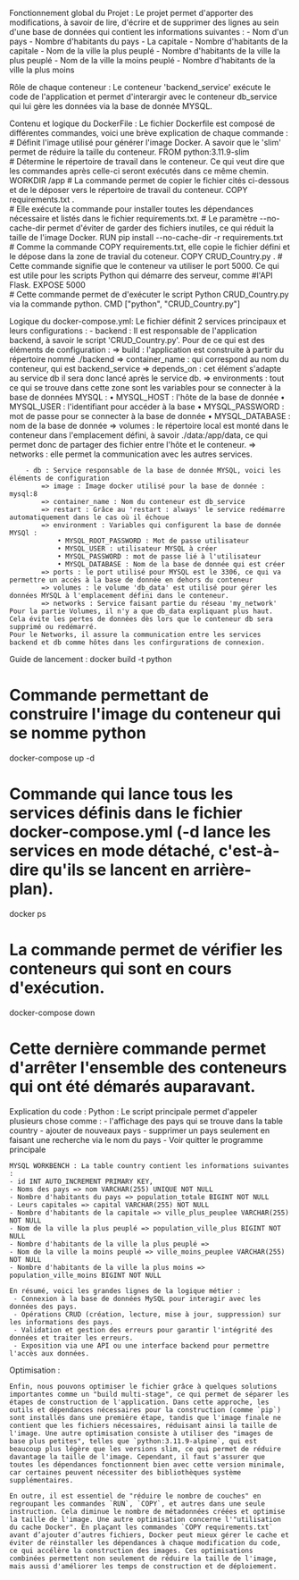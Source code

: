 Fonctionnement global du Projet :
 Le projet permet d'apporter des modifications, à savoir de lire, d'écrire et de supprimer des lignes au sein d'une base de données qui contient les informations suivantes :
    - Nom d'un pays
    - Nombre d'habitants du pays
    - La capitale
    - Nombre d'habitants de la capitale
    - Nom de la ville la plus peuplé
    - Nombre d'habitants de la ville la plus peuplé
    - Nom de la ville la moins peuplé
    - Nombre d'habitants de la ville la plus moins

Rôle de chaque conteneur :
Le conteneur 'backend_service' exécute le code de l'application et permet d'interargir avec le conteneur db_service qui lui gère les données via la base de donnée MYSQL.

Contenu et logique du DockerFile :
Le fichier Dockerfile est composé de différentes commandes, voici une brève explication de chaque commande :
    # Définit l'image utilisé pour générer l'image Docker. A savoir que le 'slim' permet de réduire la taille du conteneur.
    FROM python:3.11.9-slim  
    # Détermine le répertoire de travail dans le conteneur. Ce qui veut dire que les commandes après celle-ci seront exécutés dans ce même chemin.
    WORKDIR /app
    # La commande permet de copier le fichier cités ci-dessous et de le déposer vers le répertoire de travail du conteneur.
    COPY requirements.txt .  
    # Elle exécute la commande pour installer toutes les dépendances nécessaire et listés dans le fichier requirements.txt.
    # Le paramètre --no-cache-dir permet d'éviter de garder des fichiers inutiles, ce qui réduit la taille de l'image Docker.
    RUN pip install --no-cache-dir -r requirements.txt  
    # Comme la commande COPY requirements.txt, elle copie le fichier défini et le dépose dans la zone de travial du coteneur.
    COPY CRUD_Country.py . 
    # Cette commande signifie que le conteneur va utiliser le port 5000. Ce qui est utile pour les scripts Python qui démarre des serveur, comme #l'API Flask.
    EXPOSE 5000  
    # Cette commande permet de d'exécuter le script Python CRUD_Country.py via la commande python.
    CMD ["python", "CRUD_Country.py"]

Logique du docker-compose.yml:
    Le fichier définit 2 services principaux et leurs configurations :
        - backend : Il est responsable de l'application backend, à savoir le script 'CRUD_Country.py'. Pour de ce qui est des éléments de configuration :
            => build : l'application est construite à partir du répertoire nommé ./backend
            => container_name : qui correspond au nom du conteneur, qui est backend_service
            => depends_on : cet élément s'adapte au service db il sera donc lancé après le service db.
            => environments :  tout ce qui se trouve dans cette zone sont les variables pour se connecter à la base de données MYSQL :
                • MYSQL_HOST : l'hôte de la base de donnée
                • MYSQL_USER : l'identifiant pour accéder à la base
                • MYSQL_PASSWORD : mot de passe pour se connecter à la base de donnée
                • MYSQL_DATABASE : nom de la base de donnée
            => volumes : le répertoire local est monté dans le conteneur dans l'emplacement défini, à savoir ./data:/app/data, ce qui permet donc de partager des fichier entre l'hôte et le conteneur.
            => networks : elle permet la communication avec les autres services.

        - db : Service responsable de la base de donnée MYSQL, voici les éléments de configuration
            => image : Image docker utilisé pour la base de donnée : mysql:8
            => container_name : Nom du conteneur est db_service
            => restart : Grâce au 'restart : always' le service redémarre automatiquement dans le cas où il échoue
            => environment : Variables qui configurent la base de donnée MYSQl :
                • MYSQL_ROOT_PASSWORD : Mot de passe utilisateur
                • MYSQL_USER : utilisateur MYSQL à créer
                • MYSQL_PASSWORD : mot de passe lié à l'utilisateur
                • MYSQL_DATABASE : Nom de la base de donnée qui est créer
            => ports : le port utilisé pour MYSQL est le 3306, ce qui va permettre un accès à la base de donnée en dehors du conteneur
            => volumes : le volume 'db_data' est utilisé pour gérer les données MYSQL à l'emplacement défini dans le conteneur.
            => networks : Service faisant partie du réseau 'my_network'
    Pour la partie Volumes, il n'y a que db_data expliquant plus haut. Cela évite les pertes de données dès lors que le conteneur db sera supprimé ou redémarré.
    Pour le Networks, il assure la communication entre les services backend et db comme hôtes dans les confirgurations de connexion.

Guide de lancement :
docker build -t python
# Commande permettant de construire l'image du conteneur qui se nomme python
docker-compose up -d
# Commande qui lance tous les services définis dans le fichier docker-compose.yml (-d lance les services en mode détaché, c'est-à-dire qu'ils se lancent en arrière-plan).
docker ps
# La commande permet de vérifier les conteneurs qui sont en cours d'exécution.
docker-compose down
# Cette dernière commande permet d'arrêter l'ensemble des conteneurs qui ont été démarés auparavant.

Explication du code :
    Python : Le script principale permet d'appeler plusieurs chose comme :
        - l'affichage des pays qui se trouve dans la table country
        - ajouter de nouveaux pays
        - supprimer un pays seulement en faisant une recherche via le nom du pays
        - Voir quitter le programme principale

    MYSQL WORKBENCH : La table country contient les informations suivantes :
    - id INT AUTO_INCREMENT PRIMARY KEY,
    - Noms des pays => nom VARCHAR(255) UNIQUE NOT NULL
    - Nombre d'habitants du pays => population_totale BIGINT NOT NULL
    - Leurs capitales => capital VARCHAR(255) NOT NULL
    - Nombre d'habitants de la capitale => ville_plus_peuplee VARCHAR(255) NOT NULL
    - Nom de la ville la plus peuplé => population_ville_plus BIGINT NOT NULL
    - Nombre d'habitants de la ville la plus peuplé =>
    - Nom de la ville la moins peuplé => ville_moins_peuplee VARCHAR(255) NOT NULL
    - Nombre d'habitants de la ville la plus moins => population_ville_moins BIGINT NOT NULL

    En résumé, voici les grandes lignes de la logique métier :
     - Connexion à la base de données MySQL pour interagir avec les données des pays.
     - Opérations CRUD (création, lecture, mise à jour, suppression) sur les informations des pays.
     - Validation et gestion des erreurs pour garantir l'intégrité des données et traiter les erreurs.
     - Exposition via une API ou une interface backend pour permettre l'accès aux données.
    
Optimisation :

    Enfin, nous pouvons optimiser le fichier grâce à quelques solutions importantes comme un "build multi-stage", ce qui permet de séparer les étapes de construction de l'application. Dans cette approche, les outils et dépendances nécessaires pour la construction (comme `pip`) sont installés dans une première étape, tandis que l'image finale ne contient que les fichiers nécessaires, réduisant ainsi la taille de l'image. Une autre optimisation consiste à utiliser des "images de base plus petites", telles que `python:3.11.9-alpine`, qui est beaucoup plus légère que les versions slim, ce qui permet de réduire davantage la taille de l'image. Cependant, il faut s'assurer que toutes les dépendances fonctionnent bien avec cette version minimale, car certaines peuvent nécessiter des bibliothèques système supplémentaires.

    En outre, il est essentiel de "réduire le nombre de couches" en regroupant les commandes `RUN`, `COPY`, et autres dans une seule instruction. Cela diminue le nombre de métadonnées créées et optimise la taille de l'image. Une autre optimisation concerne l'"utilisation du cache Docker". En plaçant les commandes `COPY requirements.txt` avant d’ajouter d’autres fichiers, Docker peut mieux gérer le cache et éviter de réinstaller les dépendances à chaque modification du code, ce qui accélère la construction des images. Ces optimisations combinées permettent non seulement de réduire la taille de l'image, mais aussi d'améliorer les temps de construction et de déploiement.